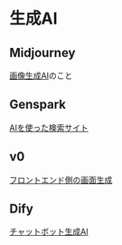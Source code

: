 # 生成AI

## Midjourney

[画像生成AI](https://www.midjourney.com/)のこと

## Genspark

[AIを使った検索サイト](https://www.genspark.ai)

## v0

[フロントエンド側の画面生成](https://v0.dev/chat)

## Dify

[チャットボット生成AI](https://cloud.dify.ai/apps)